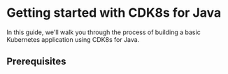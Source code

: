 # Getting started with CDK8s for Java
In this guide, we'll walk you through the process of building a basic Kubernetes application using CDK8s for Java.

## Prerequisites
